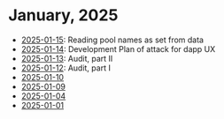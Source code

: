 # January, 2025

* [2025-01-15](15): Reading pool names as set from data
* [2025-01-14](14): Development Plan of attack for dapp UX
* [2025-01-13](13): Audit, part II
* [2025-01-12](12): Audit, part I
* [2025-01-10](10)
* [2025-01-09](09)
* [2025-01-04](04)
* [2025-01-01](01)
